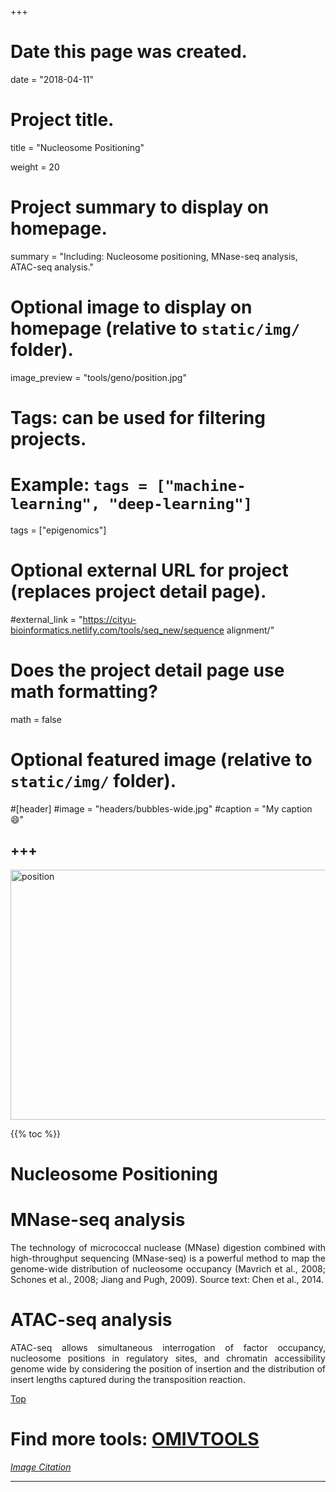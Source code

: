 +++
# Date this page was created.
date = "2018-04-11"

# Project title.
 title = "Nucleosome Positioning"

weight = 20
# Project summary to display on homepage.
summary = "Including: Nucleosome positioning, MNase-seq analysis, ATAC-seq analysis."

# Optional image to display on homepage (relative to `static/img/` folder).
image_preview = "tools/geno/position.jpg"

# Tags: can be used for filtering projects.
# Example: `tags = ["machine-learning", "deep-learning"]`
tags = ["epigenomics"]

# Optional external URL for project (replaces project detail page).
#external_link = "https://cityu-bioinformatics.netlify.com/tools/seq_new/sequence alignment/"


# Does the project detail page use math formatting?
math = false

# Optional featured image (relative to `static/img/` folder).
#[header]
#image = "headers/bubbles-wide.jpg"
#caption = "My caption :smile:"


+++
---

<img src="/img/tools/geno/position.jpg" width="600" height="400" alt="position" align="center">

<span id="top"></span>

{{% toc %}}

# Nucleosome Positioning


# MNase-seq analysis

<p align="justify">The technology of micrococcal nuclease (MNase) digestion combined with high-throughput sequencing (MNase-seq) is a powerful method to map the genome-wide distribution of nucleosome occupancy (Mavrich et al., 2008; Schones et al., 2008; Jiang and Pugh, 2009). Source text: Chen et al., 2014.

# ATAC-seq analysis

<p align="justify">ATAC-seq allows simultaneous interrogation of factor occupancy, nucleosome positions in regulatory sites, and chromatin accessibility genome wide by considering the position of insertion and the distribution of insert lengths captured during the transposition reaction. 

[<i class="fa fa-hand-o-up fa-1x "></i>Top](#top)

# Find more tools: [**OMIVTOOLS**](https://omictools.com/epigenomics-category)

[*Image Citation*](https://www.nature.com/articles/nbt.1685)

---